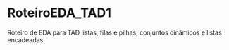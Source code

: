 # RoteiroEDA_TAD1
Roteiro de EDA para TAD listas, filas e pilhas, conjuntos dinâmicos e listas encadeadas.

